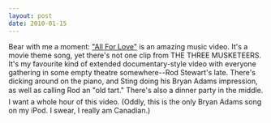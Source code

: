 ```yaml
---
layout: post
date: 2010-01-15
---
```


Bear with me a moment: ["All For Love"](https://www.youtube.com/watch?v=ofA3URC1wyk) is an amazing music video. It's a movie theme song, yet there's not one clip from THE THREE MUSKETEERS. It's my favourite kind of extended documentary-style video with everyone gathering in some empty theatre somewhere--Rod Stewart's late. There's dicking around on the piano, and Sting doing his Bryan Adams impression, as well as calling Rod an "old tart." There's also a dinner party in the middle. I want a whole hour of this video. (Oddly, this is the only Bryan Adams song on my iPod. I swear, I really am Canadian.) 
